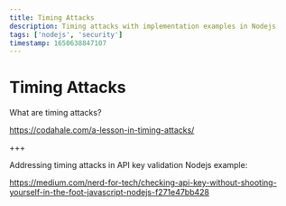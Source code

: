 ```yaml
---
title: Timing Attacks
description: Timing attacks with implementation examples in Nodejs
tags: ['nodejs', 'security']
timestamp: 1650638847107
---
```


# Timing Attacks

What are timing attacks?

<https://codahale.com/a-lesson-in-timing-attacks/>

+++

Addressing timing attacks in API key validation Nodejs example:

<https://medium.com/nerd-for-tech/checking-api-key-without-shooting-yourself-in-the-foot-javascript-nodejs-f271e47bb428>
